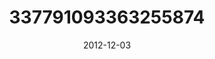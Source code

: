 ---
title: "337791093363255874"
cover: "2012-12-03 09.37.37 337791093363255874_46248401"
photo: "2012-12-03 09.37.37 337791093363255874_46248401"
date: "2012-12-03"
type: "photo"
---